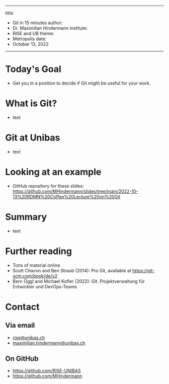 

---
title: 
- Git in 15 minutes
author:
- Dr. Maximilian Hindermann
institute: 
- RISE and UB
theme: 
- Metropolis
date: 
- October 13, 2022

---

# Today's Goal

- Get you in a position to decide if Git might be useful for your work.

 # What is Git?

- text

# Git at Unibas

- text

# Looking at an example

- GitHub repository for these slides: https://github.com/MHindermann/slides/tree/main/2022-10-13%20RDMN%20Coffee%20Lecture%20on%20Git

# Summary

- text


# Further reading

- Tons of material online
- Scott Chacon and Ben Straub (2014): Pro Git, available at https://git-scm.com/book/de/v2
- Bern Öggl and Michael Kofler (2022): Git. Projektverwaltung für Entwickler und DevOps-Teams

# Contact

## Via email
- rise@unibas.ch
- maximilian.hindermann@unibas.ch

## On GitHub
- https://github.com/RISE-UNIBAS 
- https://github.com/MHindermann 